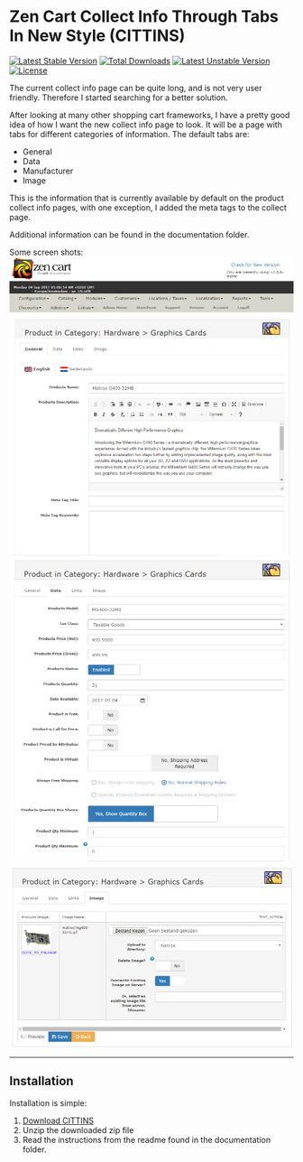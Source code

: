 # Zen Cart Collect Info Through Tabs In New Style (CITTINS)

[![Latest Stable Version](https://github.com/Zen4All-nl/Zen-Cart-Collect-Info-Through-Tabs-In-New-Style/releases)](https://packagist.org/packages/zen4all-nl/zen-cart-collect-info-through-tabs-in-new-style) [![Total Downloads](https://github.com/Zen4All-nl/Zen-Cart-Collect-Info-Through-Tabs-In-New-Style/releases)](https://packagist.org/packages/zen4all-nl/zen-cart-collect-info-through-tabs-in-new-style) [![Latest Unstable Version](https://github.com/Zen4All-nl/Zen-Cart-Collect-Info-Through-Tabs-In-New-Style/tree/develop)](https://packagist.org/packages/zen4all-nl/zen-cart-collect-info-through-tabs-in-new-style) [![License](https://github.com/Zen4All-nl/Zen-Cart-Collect-Info-Through-Tabs-In-New-Style/blob/master/LICENSE)](https://packagist.org/packages/zen4all-nl/zen-cart-collect-info-through-tabs-in-new-style)

The current collect info page can be quite long, and is not very user friendly. Therefore I started searching for a better solution.

After looking at many other shopping cart frameworks, I have a pretty good idea of how I want the new  collect info page to look.
It will be a page with tabs for different categories of information. The default tabs are:
 - General
 - Data
 - Manufacturer
 - Image
 
This is the information that is currently available by default on the product collect info pages, with one exception, I added the meta tags to the collect page.

Additional information can be found in the documentation folder.

Some screen shots:
![screenshot1](/Documentation/images/collect_info_01.png)
![screenshot2](/Documentation/images/collect_info_02.png)
![screenshot3](/Documentation/images/collect_info_03.png)

--------------------

Installation
------------

Installation is simple:

1. [Download CITTINS](https://github.com/Zen4All-nl/Zen-Cart-Collect-Info-Through-Tabs-In-New-Style/releases)
2. Unzip the downloaded zip file
3. Read the instructions from the readme found in the documentation folder.
